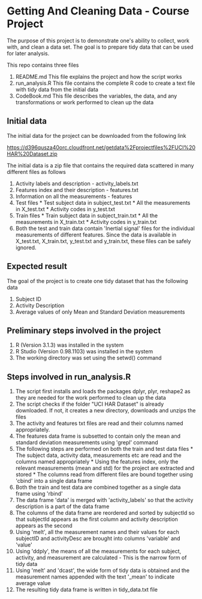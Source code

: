 # Getting And Cleaning Data - Course Project

The purpose of this project is to demonstrate one's ability to collect, work with, and clean a data set. The goal is to prepare tidy data that can be used for later analysis. 

This repo contains three files

1. README.md 
       This file explains the project and how the script works
2. run_analysis.R
       This file contains the complete R code to create a text file with tidy data from the initial data
3. CodeBook.md
       This file describes the variables, the data, and any transformations or work performed to clean up the data

## Initial data

The initial data for the project can be downloaded from the following link

https://d396qusza40orc.cloudfront.net/getdata%2Fprojectfiles%2FUCI%20HAR%20Dataset.zip 

The initial data is a zip file that contains the required data scattered in many different files as follows
1. Activity labels and description - activity_labels.txt
2. Features index and their description - features.txt
3. Information on all the measurements - features
4. Test files
        * Test subject data in subject_test.txt
        * All the measurements in X_test.txt
        * Activity codes in y_test.txt
5. Train files
        * Train subject data in subject_train.txt
        * All the measurements in X_train.txt
        * Activity codes in y_train.txt
6. Both the test and train data contain 'Inertial signal' files for the individual measurements of different features. Since the data is available in X_test.txt, X_train.txt, y_test.txt and y_train.txt, these files can be safely ignored.

## Expected result

The goal of the project is to create one tidy dataset that has the following data
1. Subject ID
2. Activity Description
3. Average values of only Mean and Standard Deviation measurements

## Preliminary steps involved in the project

1. R (Version 3.1.3) was installed in the system
2. R Studio (Version 0.98.1103) was installed in the system
3. The working directory was set using the setwd() command

## Steps involved in run_analysis.R

1. The script first installs and loads the packages dplyr, plyr, reshape2 as they are needed for the work performed to clean up the data
2. The script checks if the folder "UCI HAR Dataset" is already downloaded. If not, it creates a new directory, downloads and unzips the files
3. The activity and features txt files are read and their columns named appropriately. 
4. The features data frame is subsetted to contain only the mean and standard deviation measurements using 'grepl' command
5. The following steps are performed on both the train and test data files
        * The subject data, activity data, measurements etc are read and the columns named appropriately
        * Using the features index, only the relevant measurements (mean and std) for the project are extracted and stored
        * The columns read from different files are bound together using 'cbind' into a single data frame
6. Both the train and test data are combined together as a single data frame using 'rbind'
7. The data frame 'data' is merged with 'activity_labels' so that the activity description is a part of the data frame
8. The columns of the data frame are reordered and sorted by subjectId so that subjectId appears as the first column and activity description appears as the second 
9. Using 'melt', all the measurement names and their values for each subjectID and activityDesc are brought into columns 'variable' and 'value'
10. Using 'ddply', the means of all the measurements for each subject, activity, and measurement are calculated - This is the narrow form of tidy data
11. Using 'melt' and 'dcast', the wide form of tidy data is obtained and the measurement names appended with the text '_mean' to indicate average value
12. The resulting tidy data frame is written in tidy_data.txt file

